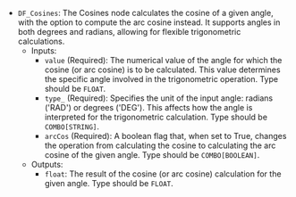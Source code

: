 - `DF_Cosines`: The Cosines node calculates the cosine of a given angle, with the option to compute the arc cosine instead. It supports angles in both degrees and radians, allowing for flexible trigonometric calculations.
    - Inputs:
        - `value` (Required): The numerical value of the angle for which the cosine (or arc cosine) is to be calculated. This value determines the specific angle involved in the trigonometric operation. Type should be `FLOAT`.
        - `type_` (Required): Specifies the unit of the input angle: radians ('RAD') or degrees ('DEG'). This affects how the angle is interpreted for the trigonometric calculation. Type should be `COMBO[STRING]`.
        - `arcCos` (Required): A boolean flag that, when set to True, changes the operation from calculating the cosine to calculating the arc cosine of the given angle. Type should be `COMBO[BOOLEAN]`.
    - Outputs:
        - `float`: The result of the cosine (or arc cosine) calculation for the given angle. Type should be `FLOAT`.

